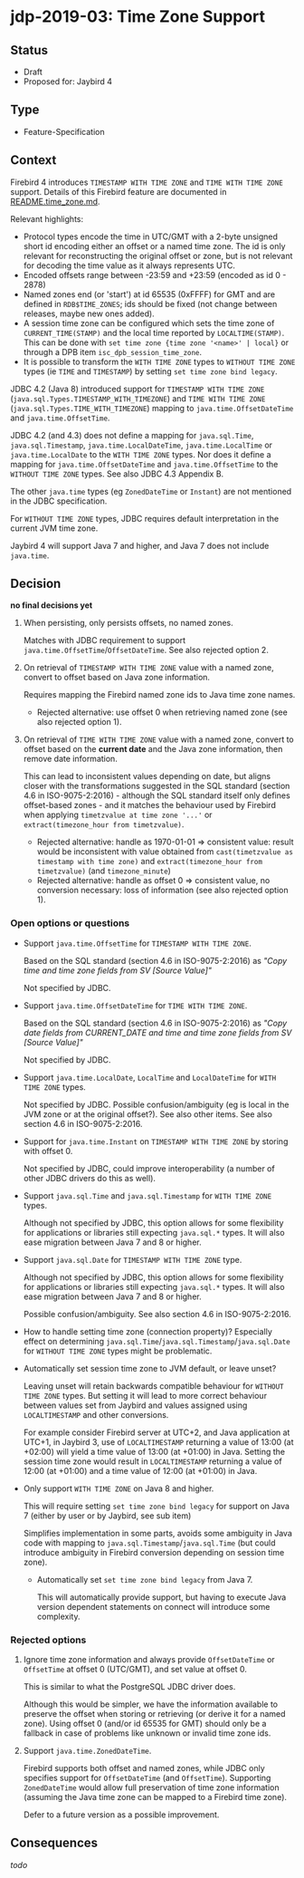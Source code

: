 # jdp-2019-03: Time Zone Support

## Status

- Draft
- Proposed for: Jaybird 4

## Type

- Feature-Specification

## Context

Firebird 4 introduces `TIMESTAMP WITH TIME ZONE` and `TIME WITH TIME ZONE`
support. Details of this Firebird feature are documented in 
[README.time_zone.md](https://github.com/FirebirdSQL/firebird/blob/master/doc/sql.extensions/README.time_zone.md).

Relevant highlights:

- Protocol types encode the time in UTC/GMT with a 2-byte unsigned short id 
  encoding either an offset or a named time zone. The id is only relevant for 
  reconstructing the original offset or zone, but is not relevant for decoding 
  the time value as it always represents UTC.
- Encoded offsets range between -23:59 and +23:59 (encoded as id 0 - 2878)
- Named zones end (or 'start') at id 65535 (0xFFFF) for GMT and are defined in 
  `RDB$TIME_ZONES`; ids should be fixed (not change between releases, maybe new 
  ones added).
- A session time zone can be configured which sets the time zone of 
  `CURRENT_TIME(STAMP)` and the local time reported by `LOCALTIME(STAMP)`.
  This can be done with `set time zone {time zone '<name>' | local}` or through 
  a DPB item `isc_dpb_session_time_zone`.
- It is possible to transform the `WITH TIME ZONE` types to `WITHOUT TIME ZONE`
  types (ie `TIME` and `TIMESTAMP`) by setting `set time zone bind legacy`.
  
JDBC 4.2 (Java 8) introduced support for `TIMESTAMP WITH TIME ZONE` (`java.sql.Types.TIMESTAMP_WITH_TIMEZONE`) 
and `TIME WITH TIME ZONE` (`java.sql.Types.TIME_WITH_TIMEZONE`) mapping to 
`java.time.OffsetDateTime` and `java.time.OffsetTime`.

JDBC 4.2 (and 4.3) does not define a mapping for `java.sql.Time`, 
`java.sql.Timestamp`, `java.time.LocalDateTime`, `java.time.LocalTime` or 
`java.time.LocalDate` to the `WITH TIME ZONE` types. Nor does it define a 
mapping for `java.time.OffsetDateTime` and `java.time.OffsetTime` to the 
`WITHOUT TIME ZONE` types. See also JDBC 4.3 Appendix B.

The other `java.time` types (eg `ZonedDateTime` or `Instant`) are not mentioned 
in the JDBC specification.

For `WITHOUT TIME ZONE` types, JDBC requires default interpretation in the 
current JVM time zone.

Jaybird 4 will support Java 7 and higher, and Java 7 does not include `java.time`.

## Decision

**no final decisions yet**

1.  When persisting, only persists offsets, no named zones.

    Matches with JDBC requirement to support `java.time.OffsetTime`/`OffsetDateTime`.
    See also rejected option 2.
    
2.  On retrieval of `TIMESTAMP WITH TIME ZONE` value with a named zone, convert 
    to offset based on Java zone information.
    
    Requires mapping the Firebird named zone ids to Java time zone names.
    
    -   Rejected alternative: use offset 0 when retrieving named zone (see also 
        rejected option 1).

3.  On retrieval of `TIME WITH TIME ZONE` value with a named zone, convert to 
    offset based on the **current date** and the Java zone information, then
    remove date information.
    
    This can lead to inconsistent values depending on date, but aligns closer 
    with the transformations suggested in the SQL standard (section 4.6 in 
    ISO-9075-2:2016) - although the SQL standard itself only defines 
    offset-based zones - and it matches the behaviour used by Firebird when 
    applying `timetzvalue at time zone '...'` or 
    `extract(timezone_hour from timetzvalue)`.
    
    -   Rejected alternative: handle as 1970-01-01 => consistent value: result
        would be inconsistent with value obtained from 
        `cast(timetzvalue as timestamp with time zone)` and 
        `extract(timezone_hour from timetzvalue)` (and `timezone_minute`)
    -   Rejected alternative: handle as offset 0 => consistent value, no 
        conversion necessary: loss of information (see also rejected option 1). 

### Open options or questions

-   Support `java.time.OffsetTime` for `TIMESTAMP WITH TIME ZONE`.

    Based on the SQL standard (section 4.6 in ISO-9075-2:2016) as _"Copy time 
    and time zone fields from SV \[Source Value]"_

    Not specified by JDBC.

-   Support `java.time.OffsetDateTime` for `TIME WITH TIME ZONE`.

    Based on the SQL standard (section 4.6 in ISO-9075-2:2016) as _"Copy date 
    fields from CURRENT_DATE and time and time zone fields from SV \[Source 
    Value]"_

    Not specified by JDBC.

-   Support `java.time.LocalDate`, `LocalTime` and `LocalDateTime` for 
    `WITH TIME ZONE` types.
    
    Not specified by JDBC. Possible confusion/ambiguity (eg is local in the 
    JVM zone or at the original offset?). See also other items. See also section 
    4.6 in ISO-9075-2:2016.
    
-   Support for `java.time.Instant` on `TIMESTAMP WITH TIME ZONE` by storing
    with offset 0.

    Not specified by JDBC, could improve interoperability (a number of other
    JDBC drivers do this as well).
    
-   Support `java.sql.Time` and `java.sql.Timestamp` for `WITH TIME ZONE` types.

    Although not specified by JDBC, this option allows for some flexibility for
    applications or libraries still expecting `java.sql.*` types. It will also
    ease migration between Java 7 and 8 or higher.
    
-   Support `java.sql.Date` for `TIMESTAMP WITH TIME ZONE` type.

    Although not specified by JDBC, this option allows for some flexibility for
    applications or libraries still expecting `java.sql.*` types. It will also
    ease migration between Java 7 and 8 or higher.
    
    Possible confusion/ambiguity. See also section 4.6 in ISO-9075-2:2016.

-   How to handle setting time zone (connection property)? Especially effect on
    determining `java.sql.Time`/`java.sql.Timestamp`/`java.sql.Date` for 
    `WITHOUT TIME ZONE` types might be problematic.
    
-   Automatically set session time zone to JVM default, or leave unset?
 
    Leaving unset will retain backwards compatible behaviour for 
    `WITHOUT TIME ZONE` types. But setting it will lead to more correct 
    behaviour between values set from Jaybird and values assigned using 
    `LOCALTIMESTAMP` and other conversions.
    
    For example consider Firebird server at UTC+2, and Java application at 
    UTC+1, in Jaybird 3, use of `LOCALTIMESTAMP` returning a value of 13:00 (at 
    +02:00) will yield a time value of 13:00 (at +01:00) in Java. Setting the 
    session time zone would result in `LOCALTIMESTAMP` returning a value of 
    12:00 (at +01:00) and a time value of 12:00 (at +01:00) in Java.
    
-   Only support `WITH TIME ZONE` on Java 8 and higher.

    This will require setting `set time zone bind legacy` for support on Java 7 
    (either by user or by Jaybird, see sub item)
    
    Simplifies implementation in some parts, avoids some ambiguity in Java code 
    with mapping to `java.sql.Timestamp`/`java.sql.Time` (but could introduce 
    ambiguity in Firebird conversion depending on session time zone).
    
    -   Automatically set `set time zone bind legacy` from Java 7.
    
        This will automatically provide support, but having to execute Java 
        version dependent statements on connect will introduce some complexity.
    
### Rejected options

1.  Ignore time zone information and always provide `OffsetDateTime` or 
    `OffsetTime` at offset 0 (UTC/GMT), and set value at offset 0.
    
    This is similar to what the PostgreSQL JDBC driver does.
    
    Although this would be simpler, we have the information available to 
    preserve the offset when storing or retrieving (or derive it for a named
    zone). Using offset 0 (and/or id 65535 for GMT) should only be a fallback in 
    case of problems like unknown or invalid time zone ids.

2.  Support `java.time.ZonedDateTime`.

    Firebird supports both offset and named zones, while JDBC only specifies
    support for `OffsetDateTime` (and `OffsetTime`). Supporting `ZonedDateTime` 
    would allow full preservation of time zone information (assuming the Java 
    time zone can be mapped to a Firebird time zone).
    
    Defer to a future version as a possible improvement.

## Consequences

*todo*
    